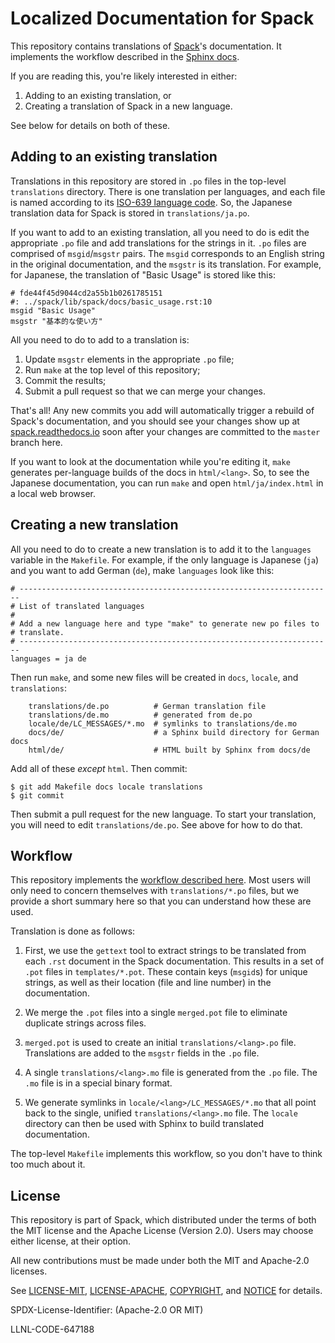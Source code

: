 # Localized Documentation for Spack

This repository contains translations of [Spack](/spack/spack)'s
documentation.  It implements the workflow described in the
[Sphinx docs](https://www.sphinx-doc.org/en/master/usage/advanced/intl.html).

If you are reading this, you're likely interested in either:

1. Adding to an existing translation, or
2. Creating a translation of Spack in a new language.

See below for details on both of these.

Adding to an existing translation
-------------------------------------

Translations in this repository are stored in `.po` files in the
top-level `translations` directory.  There is one translation per
languages, and each file is named according to its
[ISO-639 language code](https://www.gnu.org/software/gettext/manual/html_node/Language-Codes.html#Language-Codes).
So, the Japanese translation data for Spack is stored in
`translations/ja.po`.

If you want to add to an existing translation, all you need to do is edit
the appropriate `.po` file and add translations for the strings in it.
`.po` files are comprised of `msgid`/`msgstr` pairs.  The `msgid`
corresponds to an English string in the original documentation, and the
`msgstr` is its translation.  For example, for Japanese, the translation
of "Basic Usage" is stored like this:

```
# fde44f45d9044cd2a55b1b0261785151
#: ../spack/lib/spack/docs/basic_usage.rst:10
msgid "Basic Usage"
msgstr "基本的な使い方"
```

All you need to do to add to a translation is:

1. Update `msgstr` elements in the appropriate `.po` file;
2. Run `make` at the top level of this repository;
3. Commit the results;
4. Submit a pull request so that we can merge your changes.

That's all!  Any new commits you add will automatically trigger a rebuild
of Spack's documentation, and you should see your changes show up at
[spack.readthedocs.io](https://spack.readthedocs.io/) soon after your
changes are committed to the `master` branch here.

If you want to look at the documentation while you're editing it, `make`
generates per-language builds of the docs in `html/<lang>`.  So, to see
the Japanese documentation, you can run `make` and open
`html/ja/index.html` in a local web browser.

Creating a new translation
------------------------------

All you need to do to create a new translation is to add it to the
`languages` variable in the `Makefile`.  For example, if the only
language is Japanese (`ja`) and you want to add German (`de`), make
`languages` look like this:

```make
# ----------------------------------------------------------------------
# List of translated languages
#
# Add a new language here and type "make" to generate new po files to
# translate.
# ----------------------------------------------------------------------
languages = ja de
```

Then run `make`, and some new files will be created in `docs`, `locale`,
and `translations`:

```
    translations/de.po          # German translation file
    translations/de.mo          # generated from de.po
    locale/de/LC_MESSAGES/*.mo  # symlinks to translations/de.mo
    docs/de/                    # a Sphinx build directory for German docs
    html/de/                    # HTML built by Sphinx from docs/de
```

Add all of these *except* `html`. Then commit:

```console
$ git add Makefile docs locale translations
$ git commit
```

Then submit a pull request for the new language.  To start your
translation, you will need to edit `translations/de.po`.  See above for
how to do that.

Workflow
----------------

This repository implements the
[workflow described here](https://www.sphinx-doc.org/en/master/usage/advanced/intl.html).
Most users will only need to concern themselves with `translations/*.po`
files, but we provide a short summary here so that you can understand how
these are used.

Translation is done as follows:

1. First, we use the `gettext` tool to extract strings to be translated
   from each `.rst` document in the Spack documentation. This results in
   a set of `.pot` files in `templates/*.pot`.  These contain keys
   (`msgid`s) for unique strings, as well as their location (file and
   line number) in the documentation.

2. We merge the `.pot` files into a single `merged.pot` file to eliminate
   duplicate strings across files.

3. `merged.pot` is used to create an initial `translations/<lang>.po`
   file.  Translations are added to the `msgstr` fields in the `.po`
   file.

4. A single `translations/<lang>.mo` file is generated from the `.po`
   file. The `.mo` file  is in a special binary format.

5. We generate symlinks in `locale/<lang>/LC_MESSAGES/*.mo` that all
   point back to the single, unified `translations/<lang>.mo` file.  The
   `locale` directory can then be used with Sphinx to build translated
   documentation.

The top-level `Makefile` implements this workflow, so you don't have to
think too much about it.


License
----------------

This repository is part of Spack, which distributed under the terms of
both the MIT license and the Apache License (Version 2.0). Users may
choose either license, at their option.

All new contributions must be made under both the MIT and Apache-2.0
licenses.

See [LICENSE-MIT](https://github.com/spack/localized-docs/blob/master/LICENSE-MIT),
[LICENSE-APACHE](https://github.com/spack/localized-docs//blob/master/LICENSE-APACHE),
[COPYRIGHT](https://github.com/spack/localized-docs/blob/master/COPYRIGHT),
and [NOTICE](https://github.com/spack/localized-docs/blob/master/NOTICE)
for details.

SPDX-License-Identifier: (Apache-2.0 OR MIT)

LLNL-CODE-647188

